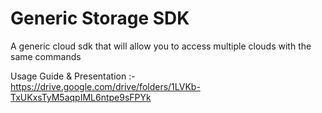 # Generic Storage SDK
A generic cloud sdk that will allow you to access multiple clouds with the same commands

Usage Guide & Presentation :- https://drive.google.com/drive/folders/1LVKb-TxUKxsTyM5aqpIML6ntpe9sFPYk 
